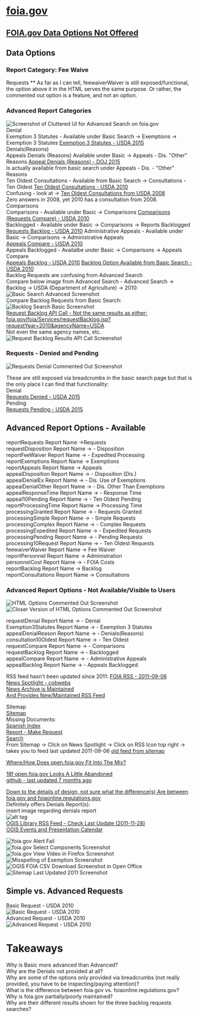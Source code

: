 # [foia.gov](https://www.foia.gov/)  

## [FOIA.gov Data Options Not Offered](https://www.foia.gov/data.html)  

## Data Options
### Report Category: Fee Waive  
Requests ** As far as I can tell, feewaiverWaiver is still exposed/functional, the option above it in the HTML serves the same purpose. Or rather, the commented out option is a feature, and not an option.  

### Advanced Report Categories  
![Screenshot of Cluttered UI for Advanced Search on foia.gov](https://raw.githubusercontent.com/sunlightlabs/foia-data/master/screen-shots/broken-ui.png)  
Denial  
Exemption 3 Statutes - Available under Basic Search -> Exemptions -> Exemption 3 Statutes [Exemption 3 Statutes - USDA 2015](https://www.foia.gov/foia/Services/Exemption3Statutes.jsp?requestYear=2015&agencyName=USDA)  
Denials(Reasons)  
Appeals Denials (Reasons) Available under Basic -> Appeals - Dis. "Other" Reasons [Appeal Denials (Reasons) - DOJ 2015](https://www.foia.gov/foia/Services/appealDenialReason.jsp?requestYear=2015&agencyName=DOJ)  
Is actually available from basic search under Appeals - Dis. - "Other" Reasons  
Ten Oldest Consultations - Available from Basic Search -> Consultations - Ten Oldest
[Ten Oldest Consultations - USDA 2010](https://www.foia.gov/foia/Services/consultation10Oldest.jsp?requestYear=2010&agencyName=USDA)  
Confusing - look at -> [Ten Oldest Consultations from USDA 2008](https://www.foia.gov/foia/Services/consultation10Oldest.jsp?requestYear=2008&agencyName=USDA)  
Zero answers in 2008, yet 2010 has a consultation from 2008.  
Comparisons  
  Comparisons - Available under Basic -> Comparisons
  [Comparisons (Requests Compare) - USDA 2010](https://www.foia.gov/foia/Services/requestCompare.jsp?requestYear=2010&agencyName=USDA)  
  Backlogged - Available under Basic -> Comparisons -> Reports Backlogged  
  [Requests Backlog - USDA 2010](https://www.foia.gov/foia/Services/requestBacklog.jsp?requestYear=2010&agencyName=USDA) 
  Administrative Appeals - Available under Basic -> Comparisons -> Administrative Appeals  
  [Appeals Compare - USDA 2010](https://www.foia.gov/foia/Services/appealCompare.jsp?requestYear=2010&agencyName=USDA)  
  Appeals Backlogged - Availalbe under Basic -> Comparisons -> Appeals Compare  
  [Appeals Backlog - USDA 2010](https://www.foia.gov/foia/Services/appealBacklog.jsp?requestYear=2010&agencyName=USDA)
  [Backlog Option Available from Basic Search - USDA 2010](https://www.foia.gov/foia/Services/DataBacklog.jsp?requestYear=2010&agencyName=USDA)  
  Backlog Requests are confusing from Advanced Search  
  Compare below image from Advanced Search - Advanced Search -> Backlog -> USDA (Department of Agriculture) -> 2010:  
![Basic Search Advanced Screenshot](https://raw.githubusercontent.com/sunlightlabs/foia-data/master/screen-shots/backlog-requests-and-repairs-usda-2010.png)    
  Compare Backlog Requests from Basic Search:  
![Backlog Search Basic Screenshot](https://raw.githubusercontent.com/sunlightlabs/foia-data/master/screen-shots/backlog-search-basic.png)  
[Request Backlog API Call - Not the same results as either: foia.gov/foia/Services/requestBacklog.jsp?requestYear=2010&agencyName=USDA](https://www.foia.gov/foia/Services/requestBacklog.jsp?requestYear=2010&agencyName=USDA)  
Not even the same agency names, etc.  
![Request Backlog Results API Call Screenshot](https://raw.githubusercontent.com/sunlightlabs/foia-data/master/screen-shots/request-backlog-api-call-results.png)   

### Requests - Denied and Pending
![Requests Denial Commented Out Screenshot](https://raw.githubusercontent.com/sunlightlabs/foia-data/master/screen-shots/fail-foia.gov-reports-options-not-offered-02.png)  

These are still exposed via breadcrumbs in the basic search page but that is the only place I can find that functionality:  
Denial  
[Requests Denied - USDA 2015](https://www.foia.gov/foia/Services/RequestDenial.jsp?requestYear=2015&agencyName=USDA)  
Pending  
[Requests Pending - USDA 2015](https://www.foia.gov/foia/Services/RequestPending.jsp?requestYear=2015&agencyName=USDA)  

## Advanced Report Options - Available  
reportRequests      Report Name ->Requests  
requestDisposition      Report Name ->   - Disposition  
reportFeeWaiver      Report Name ->   - Expedited Processing  
reportExemptions      Report Name -> Exemptions  
reportAppeals      Report Name -> Appeals  
appealDisposition      Report Name ->   - Disposition (Dis.)  
appealDenialEx      Report Name ->   - Dis. Use of Exemptions  
appealDenialOther      Report Name ->   - Dis. Other Than Exemptions  
appealResponseTime      Report Name ->   - Response Time  
appeal10Pending      Report Name ->   - Ten Oldest Pending  
reportProcessingTime      Report Name -> Processing Time  
processingGranted      Report Name ->   - Requests Granted  
processingSimple      Report Name ->   - Simple Requests  
processingComplex      Report Name ->   - Complex Requests  
processingExpedited      Report Name ->   - Expedited Requests  
processingPending      Report Name ->   - Pending Requests  
processing10Request      Report Name ->   - Ten Oldest Requests  
feewaiverWaiver      Report Name -> Fee Waiver  
reportPersonnel      Report Name -> Administration  
personnelCost      Report Name ->   - FOIA Costs  
reportBacklog      Report Name -> Backlog  
reportConsultations      Report Name -> Consultations  

### Advanced Report Options - Not Available/Visible to Users  
![HTML Options Commented Out Screenshot](https://raw.githubusercontent.com/sunlightlabs/foia-data/master/screen-shots/basic-search-option-elements-commented-out-markup-foia.gov-screenshot.png) 
![Closer Version of HTML Options Commented Out Screenshot](https://raw.githubusercontent.com/sunlightlabs/foia-data/master/screen-shots/commented-out-markup-options.png)  

requestDenial      Report Name ->   - Denial  
Exemption3Statutes      Report Name ->   - Exemption 3 Statutes  
appealDenialReason      Report Name ->   - Denials(Reasons)  
consultation10Oldest      Report Name ->   - Ten Oldest  
requestCompare      Report Name ->   - Comparisons  
requestBacklog      Report Name ->   - Backlogged  
appealCompare      Report Name ->   - Administrative Appeals  
appealBacklog      Report Name ->   - Appeals Backlogged  

RSS feed hasn't been updated since 2011:
[FOIA RSS - 2011-09-06](https://www.foia.gov/xml/foiarss.xml)  
[News Spotlight - cobwebs](https://www.foia.gov/news-spotlight.html)  
[News Archive is Maintained](https://www.foia.gov/news-archive.html)  
[And Provides New/Maintained RSS Feed](https://www.foia.gov/iso/opa/foia/foiarss.xml)  

Sitemap  
[Sitemap](https://www.foia.gov/sitemap.html)  
Missing Documents:  
[Spanish Index](https://www.foia.gov/index-es.html)  
[Report - Make Request](https://www.foia.gov/report-makerequest.html)  
[Search](https://www.foia.gov/search.html)  
From Sitemap -> Click on News Spotlight -> Click on RSS Icon top right -> takes you to feed last updated 2011-09-06
[old feed from sitemap](https://www.foia.gov/xml/foiarss.xml)  

[Where/How Does open.foia.gov Fit Into The Mix?](https://open.foia.gov/)  

[18f open.foia.gov Looks A Little Abandoned](http://foia-hub.readthedocs.io/en/latest/api.html)  
[github - last updated 7 months ago](https://github.com/18F/foia-hub)  

[Down to the details of design, not sure what the difference(s) Are between foia.gov and foiaonline.regulations.gov](https://foiaonline.regulations.gov/foia/action/public/report)  
Definitely offers Denials Report(s):  
insert image regarding denials report  
![alt tag](https://raw.githubusercontent.com/sunlightlabs/foia-data/master/screen-shots/backlog-requests-and-repairs-usda-2010.png)  
[OGIS Library RSS Feed - Check Last Update (2011-11-28)](https://ogis.archives.gov/Page298_Topic8.rss)  
[OGIS Events and Presentation Calendar](https://ogis.archives.gov/Page298_Topic7.rss)  

![foia.gov Alert Fail](https://raw.githubusercontent.com/sunlightlabs/foia-data/master/screen-shots/fail-foia.gov-css-error-and-alert-error-yay.png)  
![foia.gov Select Components Screenshot](https://raw.githubusercontent.com/sunlightlabs/foia-data/master/screen-shots/fail-foia.gov-data-advanced-report-select-components-chrome.png)  
![foia.gov View Video in Firefox Screenshot](https://raw.githubusercontent.com/sunlightlabs/foia-data/master/screen-shots/fail-foia.gov-data-video-firefox.png)  
![Misspelling of Exemption Screenshot](https://raw.githubusercontent.com/sunlightlabs/foia-data/master/screen-shots/mispelling.png)  
![OGIS FOIA CSV Download Screenshot in Open Office](https://raw.githubusercontent.com/sunlightlabs/foia-data/master/screen-shots/ogis-csv-download-rendering-in-openoffice-2016-05-26.png)  
![Sitemap Last Updated 2011 Screenshot](https://raw.githubusercontent.com/sunlightlabs/foia-data/master/screen-shots/sitemap-last-updated-2011.png)  
  
## Simple vs. Advanced Requests  
Basic Request - USDA 2010  
![Basic Request - USDA 2010](https://raw.githubusercontent.com/sunlightlabs/foia-data/master/screen-shots/simple-requests-screenshot.png)  
Advanced Request - USDA 2010  
![Advanced Request - USDA 2010](https://raw.githubusercontent.com/sunlightlabs/foia-data/master/screen-shots/advanced-request-screenshot.png)   

# Takeaways  
Why is Basic more advanced than Advanced?  
Why are the Denials not provided at all?  
Why are some of the options only provided via breadcrumbs (not really provided, you have to be inspecting/paying attention)?  
What is the difference between foia.gov vs. foiaonline.regulations.gov?  
Why is foia.gov partially/poorly maintained?  
Why are their different results shown for the three backlog requests searches?  


